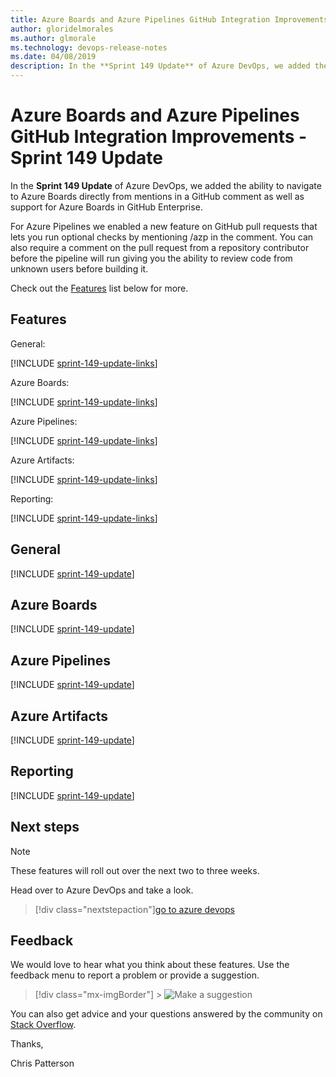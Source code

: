 ```yaml
---
title: Azure Boards and Azure Pipelines GitHub Integration Improvements - Sprint 149 Update
author: gloridelmorales
ms.author: glmorale
ms.technology: devops-release-notes
ms.date: 04/08/2019
description: In the **Sprint 149 Update** of Azure DevOps, we added the ability to navigate to Azure Boards directly from mentions in a GitHub comment as well as adding support for Azure Boards within GitHub Enterprise.
---
```


# Azure Boards and Azure Pipelines GitHub Integration Improvements - Sprint 149 Update

In the **Sprint 149 Update** of Azure DevOps, we added the ability to navigate to Azure Boards directly from mentions in a GitHub comment as well as support for Azure Boards in GitHub Enterprise.

For Azure Pipelines we enabled a new feature on GitHub pull requests that lets you run optional checks by mentioning /azp in the comment. You can also require a comment on the pull request from a repository contributor before the pipeline will run giving you the ability to review code from unknown users before building it.

Check out the [Features](#features) list below for more.

## Features

General:

[!INCLUDE [sprint-149-update-links](includes/general/sprint-149-update-links.md)]

Azure Boards:

[!INCLUDE [sprint-149-update-links](includes/boards/sprint-149-update-links.md)]

Azure Pipelines:

[!INCLUDE [sprint-149-update-links](includes/pipelines/sprint-149-update-links.md)]

Azure Artifacts:

[!INCLUDE [sprint-149-update-links](includes/artifacts/sprint-149-update-links.md)]

Reporting:

[!INCLUDE [sprint-149-update-links](includes/reporting/sprint-149-update-links.md)]

## General

[!INCLUDE [sprint-149-update](includes/general/sprint-149-update.md)]

## Azure Boards

[!INCLUDE [sprint-149-update](includes/boards/sprint-149-update.md)]

## Azure Pipelines

[!INCLUDE [sprint-149-update](includes/pipelines/sprint-149-update.md)]

## Azure Artifacts

[!INCLUDE [sprint-149-update](includes/artifacts/sprint-149-update.md)]

## Reporting

[!INCLUDE [sprint-149-update](includes/reporting/sprint-149-update.md)]

## Next steps

> [!NOTE]
> These features will roll out over the next two to three weeks.

Head over to Azure DevOps and take a look.

> [!div class="nextstepaction"][go to azure devops](https://go.microsoft.com/fwlink/?LinkId=307137&campaign=o~msft~docs~product-vsts~release-notes)

## Feedback

We would love to hear what you think about these features. Use the feedback menu to report a problem or provide a suggestion.

> [!div class="mx-imgBorder"] > ![Make a suggestion](../media/help-make-a-suggestion.png)

You can also get advice and your questions answered by the community on [Stack Overflow](https://stackoverflow.com/questions/tagged/azure-devops).

Thanks,

Chris Patterson
